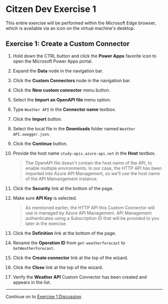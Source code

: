 # Citzen Dev Exercise 1

This entire exercise will be performed within the Microsoft Edge browser, which is available via an icon on the virtual machine's desktop.

## Exercise 1: Create a Custom Connector

1. Hold down the CTRL button and click the **Power Apps** favorite icon to open the Microsoft Power Apps portal.
1. Expand the **Data** node in the navigation bar.
1. Click the **Custom Connectors** node in the navigation bar.
1. Click the **New custom connector** menu button.
1. Select the **Import an OpenAPI file** menu option.
1. Type `Weather API` in the **Connector name** textbox.
1. Click the **Import** button.
1. Select the local file in the **Downloads** folder named `Weather API.swagger.json`.
1. Click the **Continue** button.
1. Provide the host name `study-apis.azure-api.net` in the **Host** textbox.

    > The OpenAPI file doesn't contain the host name of the API, to enable multiple environments. In our case, the HTTP API has been imported into Azure API Management, so we'll use the host name of the API Mamangement instance.

1. Click the **Security** link at the bottom of the page.
1. Make sure **API Key** is selected.

    > As mentioned earlier, the HTTP API this Custom Connector will use is managed by Azure API Management. API Management authenticates using a Subscription ID that will be provided to you later in the exercise.

1. Click the **Definition** link at the bottom of the page.
1. Rename the **Operation ID** from `get-weatherforecast` to `GetWeatherForecast`.
1. Click the **Create connector** link at the top of the wizard.
1. Click the **Close** link at the top of the wizard.
1. Verify the **Weather API** Custom Connector has been created and appears in the list.

---

Continue on to [Exercise 1 Discussion](exercise-1-discussion.md)
